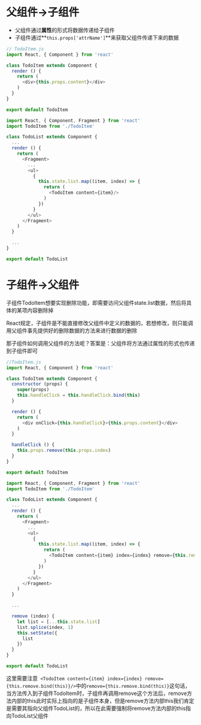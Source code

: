 # 父组件->子组件
* 父组件通过**属性**的形式将数据传递给子组件
* 子组件通过**`this.props['attrName']`**来获取父组件传递下来的数据

```js
// TodoItem.js
import React, { Component } from 'react'

class TodoItem extends Component {
  render () {
    return (
      <div>{this.props.content}</div>
    )
  }
}

export default TodoItem
```

```js
import React, { Component, Fragment } from 'react'
import TodoItem from './TodoItem'

class TodoList extends Component {
  ...
  render () {
    return (
      <Fragment>
        ...
        <ul>
          {
            this.state.list.map((item, index) => {
              return (
                <TodoItem content={item}/>
              )
            })
          }
        </ul>
      </Fragment>
    )
  }

  ...
}

export default TodoList
```
# 子组件->父组件
子组件TodoItem想要实现删除功能，即需要访问父组件state.list数据，然后将具体的某项内容删除掉

React规定，子组件是不能直接修改父组件中定义的数据的，若想修改，则只能调用父组件事先提供好的删除数据的方法来进行数据的删除

那子组件如何调用父组件的方法呢？答案是：父组件将方法通过属性的形式也传递到子组件即可

```js
//TodoItem.js
import React, { Component } from 'react'

class TodoItem extends Component {
  constructor (props) {
    super(props)
    this.handleClick = this.handleClick.bind(this)
  }

  render () {
    return (
      <div onClick={this.handleClick}>{this.props.content}</div>
    )
  }

  handleClick () {
    this.props.remove(this.props.index)
  }
}

export default TodoItem
```

```js
import React, { Component, Fragment } from 'react'
import TodoItem from './TodoItem'

class TodoList extends Component {
  ...
  render () {
    return (
      <Fragment>
        ...
        <ul>
          {
            this.state.list.map((item, index) => {
              return (
                <TodoItem content={item} index={index} remove={this.remove.bind(this)}/>
              )
            })
          }
        </ul>
      </Fragment>
    )
  }

  ...

  remove (index) {
    let list = [...this.state.list]
    list.splice(index, 1)
    this.setState({
      list
    })
  }
}

export default TodoList
```

这里需要注意` <TodoItem content={item} index={index} remove={this.remove.bind(this)}/>`中的`remove={this.remove.bind(this)}`这句话，当方法传入到子组件TodoItem时，子组件再调用remove这个方法后，remove方法内部的this此时实际上指向的是子组件本身，但是remove方法内部this我们肯定是需要其指向父组件TodoList的，所以在此需要强制将remove方法内部的this指向TodoList父组件

